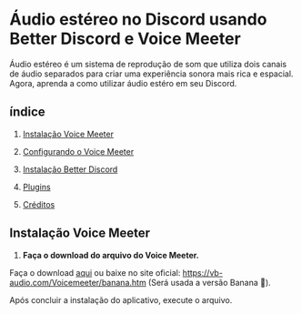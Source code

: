 # Áudio estéreo no Discord usando Better Discord e Voice Meeter

Áudio estéreo é um sistema de reprodução de som que utiliza dois canais de áudio separados para criar uma experiência sonora mais rica e espacial. Agora, aprenda a como utilizar áudio estéro em seu Discord.

## índice

1. [Instalação Voice Meeter](#instalação-voice-meeter)

2. [Configurando o Voice Meeter](#configurando-o-voice-meeter)

3. [Instalação Better Discord](#instalação-Better-Discord)

4. [Plugins](#plugins)

5. [Créditos](#créditos)

## Instalação Voice Meeter

1. **Faça o download do arquivo do Voice Meeter.**
   
Faça o download [aqui](https://github.com/matheusaudibert/voice_meeter_discord/blob/main/voicemeeterbanana/VoicemeeterProSetup.exe) ou baixe no site oficial: https://vb-audio.com/Voicemeeter/banana.htm (Será usada a versão Banana 🍌).

Após concluir a instalação do aplicativo, execute o arquivo.

